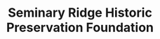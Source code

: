 ---
layout: repo
title: "Seminary Ridge Historic Preservation Foundation"
id: 13647
permalink: repos/13647/
---